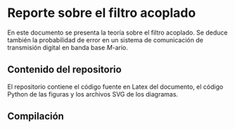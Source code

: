 # Reporte sobre el filtro acoplado

En este documento se presenta la teoría sobre el filtro acoplado. Se deduce también la probabilidad de error en un sistema de comunicación de transmisión digital en banda base *M*-ario.

## Contenido del repositorio

El repositorio contiene el código fuente en Latex del documento, el código Python de las figuras y los archivos SVG de los diagramas.

## Compilación


